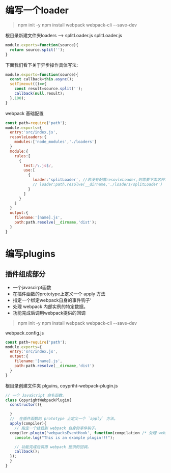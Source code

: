 # 编写一个loader
> npm init -y
> npm install webpack webpack-cli --save-dev

根目录新建文件夹loaders --> splitLoader.js
splitLoader.js
```javascript
module.exports=function(source){
  return source.split('');
}
```

下面我们看下关于异步操作具体写法:
```javascript
module.exports=function(source){
  const callback=this.async();
  setTimeout(()=>{
    const result=source.split('');
    callback(null,result);
  },100);
}
```
webpack 基础配置
```javascript
const path=require('path');
module.exports={
  entry:'src/index.js',
  resovleLoaders:{
    modules:['node_modules','./loaders']
  }
  module:{
    rules:[
      {
        test:/\.js$/,
        use:[
          {
            loader:'splitLoader', //若没有配置resovleLoader,则需要下面这种写法 
            // loader:path.resolve(__dirname,'./loaders/splitLoader') 
          }
        ]
      }
    ]
  }
  output:{
    filename:'[name].js',
    path:path.resolve(__dirname,'dist');
  }
}
```

# 编写plugins

## 插件组成部分
- 一个javascirpt函数
- 在插件函数的prototype上定义一个 apply 方法
- 指定一个绑定webpack自身的事件钩子‘
- 处理 webpack 内部实例的特定数据。
- 功能完成后调用webpack提供的回调


> npm init -y
> npm install webpack webpack-cli --save-dev

webpack.config.js
```javascript
const path=require('path');
module.exports={
  entry:'src/index.js',
  output:{
    filename:'[name].js',
    path:path.resolve(__dirname,'dist')
  }
}
```
根目录创建文件夹 plguins,
coypriht-webpack-plugin.js
```javascript
// 一个 JavaScript 命名函数。
class CopyrightWebpackPlugin{
  constructor(){

  }
  //  在插件函数的 prototype 上定义一个 `apply` 方法。
  apply(compiler){
    // 指定一个挂载到 webpack 自身的事件钩子。
  compiler.plugin('webpacksEventHook', function(compilation /* 处理 webpack 内部实例的特定数据。*/, callback) {
    console.log("This is an example plugin!!!");

    // 功能完成后调用 webpack 提供的回调。
    callback();
  });
  }
}
```
